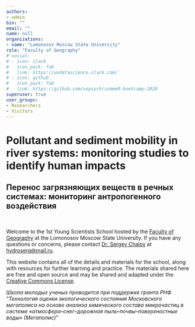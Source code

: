 ```yaml
---
authors:
- admin
bio: ""
email: ""
name: null
organizations:
- name: "Lomonosov Moscow State University"
role: "Faculty of Geography"
# social:
# - icon: slack
#   icon_pack: fab
#   link: https://uodatascience.slack.com/
# - icon: github
#   icon_pack: fab
#   link: https://github.com/uopsych/summeR-bootcamp-2020
superuser: true
user_groups:
- Researchers
- Visitors
---
```


# Pollutant and sediment mobility in river systems: monitoring studies to identify human impacts
## Перенос загрязняющих веществ в речных системах: мониторинг антропогенного воздействия

<br>

Welcome to the 1st Young Scientists School hosted by the [Faculty of Geography](http://geogr.msu.ru/) at the Lomonosov Moscow State University. If you have any questions or concerns, please contact [Dr. Sergey Chalov](https://www.researchgate.net/profile/Sergey_Chalov2) at [hydroserg@mail.ru](mailto:hydroserg@mail.ru).

This website contains all of the details and materials for the school, along with resources for further learning and practice. The materials shared here are free and open source and may be shared and adapted under the [Creative Commons License](https://creativecommons.org/licenses/by/4.0/).

*Школа молодых ученых проводится при поддержке гранта РНФ "Технология оценки экологического состояния Московского мегаполиса на основе анализа химического состава микрочастиц в системе «атмосфера–снег–дорожная пыль–почвы–поверхностные воды» (Мегаполис)"*
